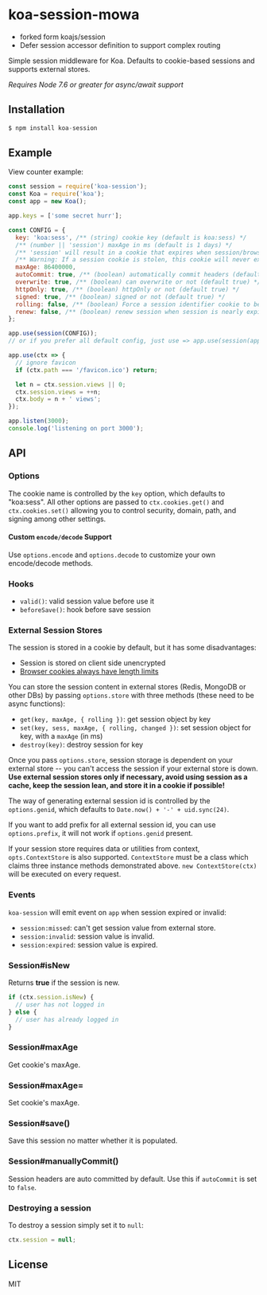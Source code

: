 # koa-session-mowa

* forked form koajs/session
* Defer session accessor definition to support complex routing   

 Simple session middleware for Koa. Defaults to cookie-based sessions and supports external stores.

 *Requires Node 7.6 or greater for async/await support*

## Installation

```js
$ npm install koa-session
```

## Example

  View counter example:

```js
const session = require('koa-session');
const Koa = require('koa');
const app = new Koa();

app.keys = ['some secret hurr'];

const CONFIG = {
  key: 'koa:sess', /** (string) cookie key (default is koa:sess) */
  /** (number || 'session') maxAge in ms (default is 1 days) */
  /** 'session' will result in a cookie that expires when session/browser is closed */
  /** Warning: If a session cookie is stolen, this cookie will never expire */
  maxAge: 86400000,
  autoCommit: true, /** (boolean) automatically commit headers (default true) */
  overwrite: true, /** (boolean) can overwrite or not (default true) */
  httpOnly: true, /** (boolean) httpOnly or not (default true) */
  signed: true, /** (boolean) signed or not (default true) */
  rolling: false, /** (boolean) Force a session identifier cookie to be set on every response. The expiration is reset to the original maxAge, resetting the expiration countdown. (default is false) */
  renew: false, /** (boolean) renew session when session is nearly expired, so we can always keep user logged in. (default is false)*/
};

app.use(session(CONFIG));
// or if you prefer all default config, just use => app.use(session(app));

app.use(ctx => {
  // ignore favicon
  if (ctx.path === '/favicon.ico') return;

  let n = ctx.session.views || 0;
  ctx.session.views = ++n;
  ctx.body = n + ' views';
});

app.listen(3000);
console.log('listening on port 3000');
```

## API

### Options

  The cookie name is controlled by the `key` option, which defaults
  to "koa:sess". All other options are passed to `ctx.cookies.get()` and
  `ctx.cookies.set()` allowing you to control security, domain, path,
  and signing among other settings.

#### Custom `encode/decode` Support

  Use `options.encode` and `options.decode` to customize your own encode/decode methods.

### Hooks

  - `valid()`: valid session value before use it
  - `beforeSave()`: hook before save session

### External Session Stores

  The session is stored in a cookie by default, but it has some disadvantages:

  - Session is stored on client side unencrypted
  - [Browser cookies always have length limits](http://browsercookielimits.squawky.net/)


  You can store the session content in external stores (Redis, MongoDB or other DBs) by passing `options.store` with three methods (these need to be async functions):

  - `get(key, maxAge, { rolling })`: get session object by key
  - `set(key, sess, maxAge, { rolling, changed })`: set session object for key, with a `maxAge` (in ms)
  - `destroy(key)`: destroy session for key


  Once you pass `options.store`, session storage is dependent on your external store -- you can't access the session if your external store is down. **Use external session stores only if necessary, avoid using session as a cache, keep the session lean, and store it in a cookie if possible!**


  The way of generating external session id is controlled by the `options.genid`, which defaults to `Date.now() + '-' + uid.sync(24)`.

  If you want to add prefix for all external session id, you can use `options.prefix`, it will not work if `options.genid` present.

  If your session store requires data or utilities from context, `opts.ContextStore` is also supported. `ContextStore` must be a class which claims three instance methods demonstrated above. `new ContextStore(ctx)` will be executed on every request.

### Events

`koa-session` will emit event on `app` when session expired or invalid:

- `session:missed`: can't get session value from external store.
- `session:invalid`: session value is invalid.
- `session:expired`: session value is expired.

### Session#isNew

  Returns __true__ if the session is new.

```js
if (ctx.session.isNew) {
  // user has not logged in
} else {
  // user has already logged in
}
```

### Session#maxAge

  Get cookie's maxAge.

### Session#maxAge=

  Set cookie's maxAge.

### Session#save()

  Save this session no matter whether it is populated.

### Session#manuallyCommit()

  Session headers are auto committed by default. Use this if `autoCommit` is set to `false`.

### Destroying a session

  To destroy a session simply set it to `null`:

```js
ctx.session = null;
```

## License

  MIT
